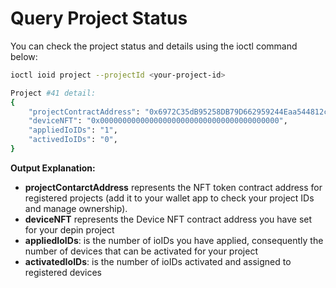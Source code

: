 # Query Project Status

You can check the project status and details using the ioctl command below:

```sh
ioctl ioid project --projectId <your-project-id>

Project #41 detail:
{
	"projectContractAddress": "0x6972C35dB95258DB79D662959244Eaa544812c5A",
	"deviceNFT": "0x0000000000000000000000000000000000000000",
	"appliedIoIDs": "1",
	"activedIoIDs": "0",
}
```

**Output Explanation:**

* **projectContarctAddress** represents the NFT token contract address for registered projects (add it to your wallet app to check your project IDs and manage ownership).
* **deviceNFT** represents the Device NFT contract address you have set for your depin project
* **appliedIoIDs**: is the number of ioIDs you have applied, consequently the number of devices that can be activated for your project
* **activatedIoIDs**: is the number of ioIDs activated and assigned to registered devices
